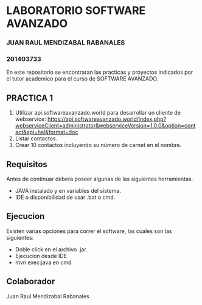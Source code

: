 # LABORATORIO SOFTWARE AVANZADO
### JUAN RAUL MENDIZABAL RABANALES
### 201403733

En este repositorio se encontraran las practicas y proyectos indicados por el tutor academico para el curso de SOFTWARE AVANZADO.

## PRACTICA 1

1. Utilizar api.softwareavanzado.world para desarrollar un cliente de webservice: https://api.softwareavanzado.world/index.php?webserviceClient=administrator&webserviceVersion=1.0.0&option=contact&api=hal&format=doc
2. Listar contactos.
3. Crear 10 contactos incluyendo su número de carnet en el nombre.

## Requisitos
Antes de continuar debera poseer algunas de las siguientes herramientas.
* JAVA instalado y en variables del sistema.
* IDE o disponibilidad de usar .bat o cmd.

## Ejecucion

Existen varias opciones para correr el software, las cuales son las siguientes:

* Doble click en el archivo .jar.
* Ejecucion desde IDE
* mvn exec:java en cmd

## Colaborador
Juan Raul Mendizabal Rabanales

